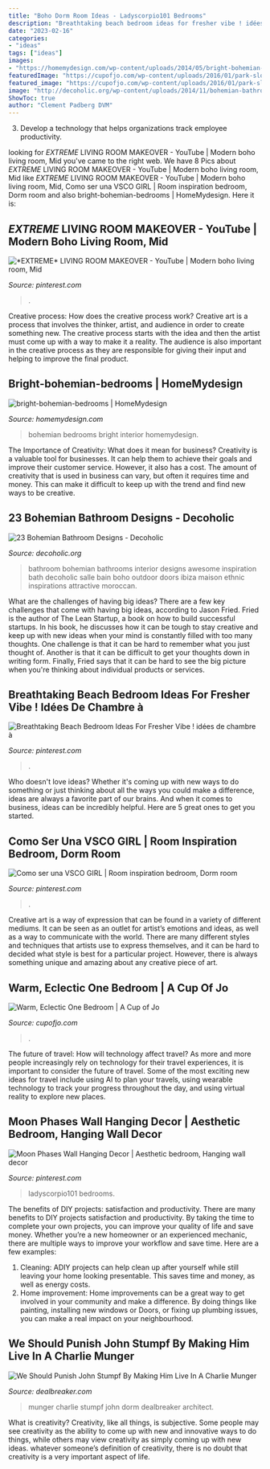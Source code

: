 ```yaml
---
title: "Boho Dorm Room Ideas - Ladyscorpio101 Bedrooms"
description: "Breathtaking beach bedroom ideas for fresher vibe ! idées de chambre à"
date: "2023-02-16"
categories:
- "ideas"
tags: ["ideas"]
images:
- "https://homemydesign.com/wp-content/uploads/2014/05/bright-bohemian-bedrooms.jpg"
featuredImage: "https://cupofjo.com/wp-content/uploads/2016/01/park-slope-house-tour.jpg"
featured_image: "https://cupofjo.com/wp-content/uploads/2016/01/park-slope-house-tour.jpg"
image: "http://decoholic.org/wp-content/uploads/2014/11/bohemian-bathroom-design-17.jpg"
ShowToc: true
author: "Clement Padberg DVM"
---
```



3. Develop a technology that helps organizations track employee productivity. 

	

		
looking for *EXTREME* LIVING ROOM MAKEOVER - YouTube | Modern boho living room, Mid you've came to the right web. We have 8 Pics about *EXTREME* LIVING ROOM MAKEOVER - YouTube | Modern boho living room, Mid like *EXTREME* LIVING ROOM MAKEOVER - YouTube | Modern boho living room, Mid, Como ser una VSCO GIRL | Room inspiration bedroom, Dorm room and also bright-bohemian-bedrooms | HomeMydesign. Here it is:
		
    
## *EXTREME* LIVING ROOM MAKEOVER - YouTube | Modern Boho Living Room, Mid

<img loading=lazy src="https://i.pinimg.com/736x/40/6d/17/406d17bcecc325feaf833291e8e42cb5.jpg" onerror="this.onerror=null;this.src='https://tse2.mm.bing.net/th?id=OIP.JKbqXokRpFZOXNdWCrk1HgHaLH&amp;pid=15.1';" alt="*EXTREME* LIVING ROOM MAKEOVER - YouTube | Modern boho living room, Mid">

_Source: pinterest.com_

>. 

	

Creative process: How does the creative process work?
Creative art is a process that involves the thinker, artist, and audience in order to create something new. The creative process starts with the idea and then the artist must come up with a way to make it a reality. The audience is also important in the creative process as they are responsible for giving their input and helping to improve the final product.

    
## Bright-bohemian-bedrooms | HomeMydesign

<img loading=lazy src="https://homemydesign.com/wp-content/uploads/2014/05/bright-bohemian-bedrooms.jpg" onerror="this.onerror=null;this.src='https://tse4.mm.bing.net/th?id=OIP.e6hDecaU-3fBkgcj3Czq0QHaLH&amp;pid=15.1';" alt="bright-bohemian-bedrooms | HomeMydesign">

_Source: homemydesign.com_

>bohemian bedrooms bright interior homemydesign. 

	

The Importance of Creativity: What does it mean for business?
Creativity is a valuable tool for businesses. It can help them to achieve their goals and improve their customer service. However, it also has a cost. The amount of creativity that is used in business can vary, but often it requires time and money. This can make it difficult to keep up with the trend and find new ways to be creative.

    
## 23 Bohemian Bathroom Designs - Decoholic

<img loading=lazy src="http://decoholic.org/wp-content/uploads/2014/11/bohemian-bathroom-design-17.jpg" onerror="this.onerror=null;this.src='https://tse1.mm.bing.net/th?id=OIP.jzEcYsjHozl0ZOKuTU_qlAHaLI&amp;pid=15.1';" alt="23 Bohemian Bathroom Designs - Decoholic">

_Source: decoholic.org_

>bathroom bohemian bathrooms interior designs awesome inspiration bath decoholic salle bain boho outdoor doors ibiza maison ethnic inspirations attractive moroccan. 

	

What are the challenges of having big ideas?
There are a few key challenges that come with having big ideas, according to Jason Fried. Fried is the author of The Lean Startup, a book on how to build successful startups. In his book, he discusses how it can be tough to stay creative and keep up with new ideas when your mind is constantly filled with too many thoughts. 
One challenge is that it can be hard to remember what you just thought of. Another is that it can be difficult to get your thoughts down in writing form. Finally, Fried says that it can be hard to see the big picture when you're thinking about individual products or services.

    
## Breathtaking Beach Bedroom Ideas For Fresher Vibe ! Idées De Chambre à

<img loading=lazy src="https://i.pinimg.com/736x/fa/d7/ee/fad7eea67116b489ea1748acab864066.jpg" onerror="this.onerror=null;this.src='https://tse3.mm.bing.net/th?id=OIP.fAFa_z__6btugIpyL_ESywHaKS&amp;pid=15.1';" alt="Breathtaking Beach Bedroom Ideas For Fresher Vibe ! idées de chambre à">

_Source: pinterest.com_

>. 

	

Who doesn't love ideas? Whether it's coming up with new ways to do something or just thinking about all the ways you could make a difference, ideas are always a favorite part of our brains. And when it comes to business, ideas can be incredibly helpful. Here are 5 great ones to get you started.

    
## Como Ser Una VSCO GIRL | Room Inspiration Bedroom, Dorm Room

<img loading=lazy src="https://i.pinimg.com/736x/a5/34/d7/a534d7d11e97fa3e1b6cefdbf3c74191.jpg" onerror="this.onerror=null;this.src='https://tse2.mm.bing.net/th?id=OIP.aCTODW5hxbliqM9H__6UZAHaJ3&amp;pid=15.1';" alt="Como ser una VSCO GIRL | Room inspiration bedroom, Dorm room">

_Source: pinterest.com_

>. 

	

Creative art is a way of expression that can be found in a variety of different mediums. It can be seen as an outlet for artist’s emotions and ideas, as well as a way to communicate with the world. There are many different styles and techniques that artists use to express themselves, and it can be hard to decided what style is best for a particular project. However, there is always something unique and amazing about any creative piece of art.

    
## Warm, Eclectic One Bedroom | A Cup Of Jo

<img loading=lazy src="https://cupofjo.com/wp-content/uploads/2016/01/park-slope-house-tour.jpg" onerror="this.onerror=null;this.src='https://tse1.mm.bing.net/th?id=OIP.ZKSGG6y454wWJPKQ5ziqmwHaKt&amp;pid=15.1';" alt="Warm, Eclectic One Bedroom | A Cup of Jo">

_Source: cupofjo.com_

>. 

	

The future of travel: How will technology affect travel?
As more and more people increasingly rely on technology for their travel experiences, it is important to consider the future of travel. Some of the most exciting new ideas for travel include using AI to plan your travels, using wearable technology to track your progress throughout the day, and using virtual reality to explore new places.

    
## Moon Phases Wall Hanging Decor | Aesthetic Bedroom, Hanging Wall Decor

<img loading=lazy src="https://i.pinimg.com/736x/a0/52/0a/a0520a35605fdbff451030deecbc79e2.jpg" onerror="this.onerror=null;this.src='https://tse1.mm.bing.net/th?id=OIP.saIi2czdtQPdC8KTiqpxigHaLH&amp;pid=15.1';" alt="Moon Phases Wall Hanging Decor | Aesthetic bedroom, Hanging wall decor">

_Source: pinterest.com_

>ladyscorpio101 bedrooms. 

	

The benefits of DIY projects: satisfaction and productivity.
There are many benefits to DIY projects satisfaction and productivity. By taking the time to complete your own projects, you can improve your quality of life and save money. Whether you’re a new homeowner or an experienced mechanic, there are multiple ways to improve your workflow and save time. Here are a few examples: 
1. Cleaning: ADIY projects can help clean up after yourself while still leaving your home looking presentable. This saves time and money, as well as energy costs. 
2. Home improvement: Home improvements can be a great way to get involved in your community and make a difference. By doing things like painting, installing new windows or Doors, or fixing up plumbing issues, you can make a real impact on your neighbourhood. 

    
## We Should Punish John Stumpf By Making Him Live In A Charlie Munger

<img loading=lazy src="https://dealbreaker.com/.image/t_share/MTYzNzgyNzkwMzY0NTM4NTkz/mungerresidence.jpg" onerror="this.onerror=null;this.src='https://tse2.mm.bing.net/th?id=OIP.gTn_5aGPLuOvxZlFfb7wSwHaFk&amp;pid=15.1';" alt="We Should Punish John Stumpf By Making Him Live In A Charlie Munger">

_Source: dealbreaker.com_

>munger charlie stumpf john dorm dealbreaker architect. 

	

What is creativity?
Creativity, like all things, is subjective. Some people may see creativity as the ability to come up with new and innovative ways to do things, while others may view creativity as simply coming up with new ideas. whatever someone’s definition of creativity, there is no doubt that creativity is a very important aspect of life.

